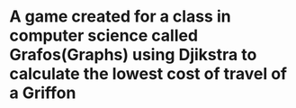 # A game created for a class in computer science called Grafos(Graphs) using Djikstra to calculate the lowest cost of travel of a Griffon
